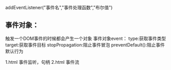 addEventListener("事件名","事件处理函数","布尔值")

## 事件对象：
  触发一个DOM事件的时候都会产生一个对象
  事件对象event：
  type:获取事件类型
  target:获取事件目标
  stopPropagation:阻止事件冒泡
  preventDefault():阻止事件默认行为


1.html 事件监听，句柄
2.html 事件流
